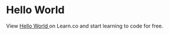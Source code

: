 # Hello World 
<p class='util--hide'>View <a href='https://learn.co/lessons/47802-hello-world-ruby'>Hello World </a> on Learn.co and start learning to code for free.</p>
